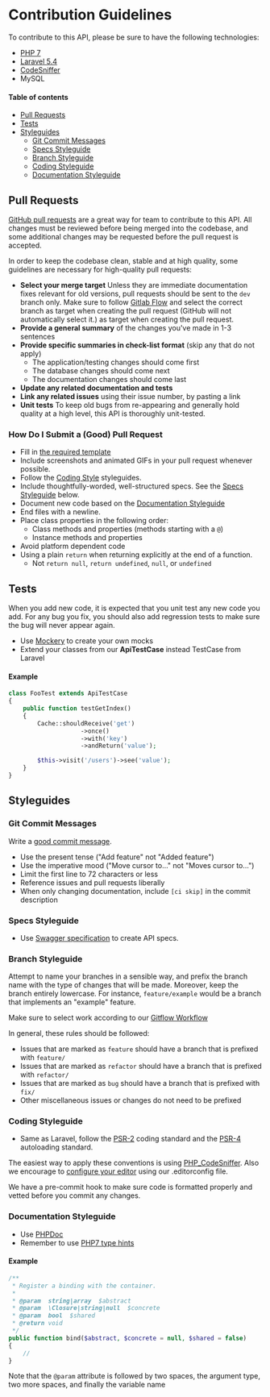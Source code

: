 # Contribution Guidelines

To contribute to this API, please be sure to have the following technologies:
- [PHP 7](http://php.net/manual/en/install.php)
- [Laravel 5.4](https://laravel.com/docs/5.4)
- [CodeSniffer](https://github.com/squizlabs/PHP_CodeSniffer)
- MySQL


#### Table of contents
* [Pull Requests](#pull-requests)  
* [Tests](#tests)  
* [Styleguides](#styleguides)  
  * [Git Commit Messages](#git-commit-messages)
  * [Specs Styleguide](#specs-styleguide)
  * [Branch Styleguide](#branch-styleguide)
  * [Coding Styleguide](#coding-styleguide)
  * [Documentation Styleguide](#documentation-styleguide)


## Pull Requests
[GitHub pull requests](https://help.github.com/articles/using-pull-requests)
are a great way for team to contribute to this API. All changes must be
reviewed before being merged into the codebase, and some additional changes may
be requested before the pull request is accepted.

In order to keep the codebase clean, stable and at high quality, some
guidelines are necessary for high-quality pull requests:

- **Select your merge target** Unless they are immediate documentation fixes
relevant for old versions, pull requests should be sent to the `dev` branch
only.
Make sure to follow [Gitlab Flow](https://about.gitlab.com/2014/09/29/gitlab-flow/) and select the correct branch as target when creating the pull request (GitHub will not automatically select it.)
as target when creating the pull request.
- **Provide a general summary** of the changes you've made in 1-3 sentences
- **Provide specific summaries in check-list format** (skip any that do not
    apply)
	* The application/testing changes should come first
	* The database changes should come next
	* The documentation changes should come last
- **Update any related documentation and tests**
- **Link any related issues** using their issue number, by pasting a link
- **Unit tests** To keep old bugs from re-appearing and generally hold quality
at a high level, this API is thoroughly unit-tested.

### How Do I Submit a (Good) Pull Request

* Fill in [the required template](PULL_REQUEST_TEMPLATE.md)
* Include screenshots and animated GIFs in your pull request whenever possible.
* Follow the [Coding Style](#coding-styleguide) styleguides.
* Include thoughtfully-worded, well-structured specs. See the
[Specs Styleguide](#specs-styleguide) below.
* Document new code based on the
  [Documentation Styleguide](#documentation-styleguide)
* End files with a newline.
* Place class properties in the following order:
    * Class methods and properties (methods starting with a `@`)
    * Instance methods and properties
* Avoid platform dependent code
* Using a plain `return` when returning explicitly at the end of a function.
    * Not `return null`, `return undefined`, `null`, or `undefined`

## Tests

When you add new code, it is expected that you unit test any new code you add.
For any bug you fix, you should also add regression tests to make sure the bug
will never appear again.
- Use [Mockery](http://docs.mockery.io/en/latest/) to create your own mocks
- Extend your classes from our **ApiTestCase** instead TestCase from Laravel

#### Example

```php
class FooTest extends ApiTestCase
{
    public function testGetIndex()
    {
        Cache::shouldReceive('get')
                    ->once()
                    ->with('key')
                    ->andReturn('value');

        $this->visit('/users')->see('value');
    }
}
```

## Styleguides

### Git Commit Messages
Write a [good commit message](http://tbaggery.com/2008/04/19/a-note-about-git-commit-messages.html).
* Use the present tense ("Add feature" not "Added feature")
* Use the imperative mood ("Move cursor to..." not "Moves cursor to...")
* Limit the first line to 72 characters or less
* Reference issues and pull requests liberally
* When only changing documentation, include `[ci skip]` in the commit
description

### Specs Styleguide
* Use [Swagger specification](http://swagger.io/specification/) to create API
specs.

### Branch Styleguide

Attempt to name your branches in a sensible way, and prefix the branch name
with the type of changes that will be made. Moreover, keep the branch entirely
lowercase.
For instance, `feature/example` would be a branch that implements an "example"
feature.

Make sure to select work according to our
[Gitflow Workflow](https://docs.google.com/a/allbound.com/document/d/1xQVn5zBZVppiP5AF2XcLiu0VuSQFTReb6grNFoKYdyw/edit?usp=sharing)

In general, these rules should be followed:
* Issues that are marked as `feature` should have a branch that is prefixed
with `feature/`
* Issues that are marked as `refactor` should have a branch that is prefixed
with `refactor/`
* Issues that are marked as `bug` should have a branch that is prefixed
with `fix/`
* Other miscellaneous issues or changes do not need to be prefixed

### Coding Styleguide
* Same as Laravel, follow the [PSR-2](https://github.com/php-fig/fig-standards/blob/master/accepted/PSR-2-coding-style-guide.md)
coding standard and the [PSR-4](https://github.com/php-fig/fig-standards/blob/master/accepted/PSR-4-autoloader.md)
autoloading standard.

The easiest way to apply these conventions is using
[PHP_CodeSniffer](https://github.com/squizlabs/PHP_CodeSniffer). Also we
encourage to [configure your editor](http://editorconfig.org/#download) using
our .editorconfig file.

We have a pre-commit hook to make sure code is formatted properly and vetted
before you commit any changes.

### Documentation Styleguide
* Use [PHPDoc](https://www.phpdoc.org/docs/latest/references/phpdoc/basic-syntax.html)
* Remember to use [PHP7 type hints](http://php.net/manual/en/functions.arguments.php#functions.arguments.type-declaration)


#### Example

```php
/**
 * Register a binding with the container.
 *
 * @param  string|array  $abstract
 * @param  \Closure|string|null  $concrete
 * @param  bool  $shared
 * @return void
 */
public function bind($abstract, $concrete = null, $shared = false)
{
    //
}
```

Note that the `@param` attribute is followed by two spaces, the argument type,
two more spaces, and finally the variable name
